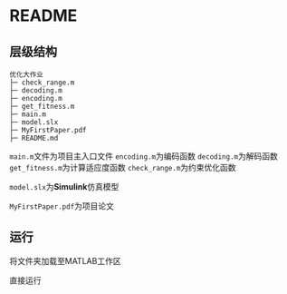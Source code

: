 # README

## 层级结构

```
优化大作业
├─ check_range.m
├─ decoding.m
├─ encoding.m
├─ get_fitness.m
├─ main.m
├─ model.slx
├─ MyFirstPaper.pdf
├─ README.md
```

`main.m`文件为项目主入口文件
`encoding.m`为编码函数
`decoding.m`为解码函数
`get_fitness.m`为计算适应度函数
`check_range.m`为约束优化函数

`model.slx`为**Simulink**仿真模型

`MyFirstPaper.pdf`为项目论文

## 运行

将文件夹加载至MATLAB工作区

直接运行

